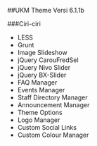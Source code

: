 ##UKM Theme Versi 6.1.1b

###Ciri-ciri

* LESS
* Grunt
* Image Slideshow
 * jQuery CarouFredSel
 * jQuery Nivo Slider
 * jQuery BX-Slider
* FAQ Manager
* Events Manager
* Staff Directory Manager
* Announcement Manager
* Theme Options
* Logo Manager
* Custom Social Links
* Custom Colour Manager
